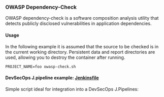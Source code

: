 ### OWASP Dependency-Check

OWASP dependency-check is a software composition analysis utility that detects publicly disclosed vulnerabilities in application dependencies.

#### Usage

In the following example it is assumed that the source to be checked is in the current working directory. Persistent data and report directories are used, allowing you to destroy the container after running.

```
PROJECT_NAME=foo owasp-check.sh
```
#### DevSecOps J.pipeline example: [Jenkinsfile](https://github.com/adavarski/owasp-docker-depcheck/blob/master/Jenkinsfile-PROJECT-OWASP)

Simple script ideal for integration into a DevSecOps J.Pipelines:
